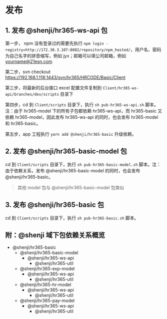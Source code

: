 # 发布

## 1. 发布 @shenji/hr365-ws-api 包

第一步， npm 没有登录过的需要先执行 `npm login -registry=http://172.30.3.107:8082/repository/npm_hosted/`，用户名、密码为自己名字的拼音缩写，例如 jyx；邮箱可以填公司邮箱，例如 yourname@21esn.com

第二步，svn checkout https://192.168.1.118:1443/svn/hr365/HRCODE/Basic/Client

第三步，将最新的后台接口 excel 配置文件复制到 `Client/hr365-ws-api/branches/dev/scripts` 目录下

第四步，cd 到 `Client/scripts` 目录下，执行 `sh pub-hr365-ws-api.sh` 脚本。注：由于 hr365-model 下的所有子包都依赖 hr365-ws-api，而 hr365-basic 又依赖 hr365-model，因此发布 hr365-ws-api 的同时，也会发布 hr365-model 和 hr365-basic。

第五步，app 工程执行 `yarn add @shenji/hr365-basic` 升级依赖。

## 2. 发布 @shenji/hr365-basic-model 包
cd 到 `Client/scripts` 目录下，执行 `sh pub-hr365-basic-model.sh` 脚本。注：由于依赖关系，发布 @shenji/hr365-basic-model 的同时，也会发布 @shenji/hr365-basic。

> 其他 model 包与 @shenji/hr365-basic-model 包类似

## 3. 发布 @shenji/hr365-basic 包
cd 到 `Client/scripts` 目录下，执行 `sh pub-hr365-basic.sh` 脚本。

## 附：@shenji 域下包依赖关系概览
- @shenji/hr365-basic
    - @shenji/hr365-basic-model
        - @shenji/hr365-ws-api
            - @shenji/hr365-util
    - @shenji/hr365-exp-model
        - @shenji/hr365-ws-api
            - @shenji/hr365-util
    - @shenji/hr365-hr-model
        - @shenji/hr365-ws-api
            - @shenji/hr365-util
    - @shenji/hr365-pay-model
        - @shenji/hr365-ws-api
            - @shenji/hr365-util
